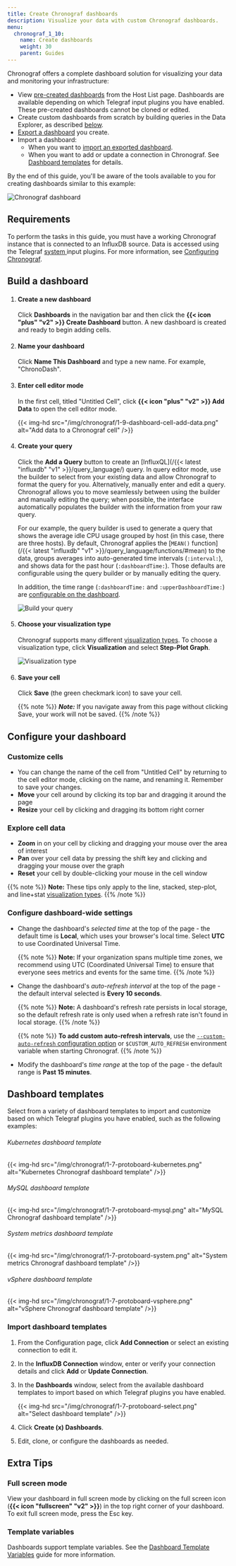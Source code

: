 ```yaml
---
title: Create Chronograf dashboards
description: Visualize your data with custom Chronograf dashboards.
menu:
  chronograf_1_10:
    name: Create dashboards
    weight: 30
    parent: Guides
---
```


Chronograf offers a complete dashboard solution for visualizing your data and monitoring your infrastructure:

- View [pre-created dashboards](/chronograf/v1.10/guides/using-precreated-dashboards) from the Host List page.
  Dashboards are available depending on which Telegraf input plugins you have enabled.
  These pre-created dashboards cannot be cloned or edited.
- Create custom dashboards from scratch by building queries in the Data Explorer, as described [below](#build-a-dashboard).
- [Export a dashboard](/chronograf/latest/administration/import-export-dashboards/#export-a-dashboard) you create.
- Import a dashboard:
    - When you want to [import an exported dashboard](/chronograf/latest/administration/import-export-dashboards/#import-a-dashboard).
    - When you want to add or update a connection in Chronograf. See [Dashboard templates](#dashboard-templates) for details.

By the end of this guide, you'll be aware of the tools available to you for creating dashboards similar to this example:

![Chronograf dashboard](/img/chronograf/1-6-g-dashboard-possibilities.png)

## Requirements

To perform the tasks in this guide, you must have a working Chronograf instance that is connected to an InfluxDB source.
Data is accessed using the Telegraf [system ](https://github.com/influxdata/telegraf/tree/master/plugins/inputs/system) input plugins.
For more information, see [Configuring Chronograf](/chronograf/v1.10/administration/configuration).

## Build a dashboard

1.  #### Create a new dashboard
    Click **Dashboards** in the navigation bar and then click the **{{< icon "plus" "v2" >}} Create Dashboard** button.
    A new dashboard is created and ready to begin adding cells.

2.  #### Name your dashboard
    Click **Name This Dashboard** and type a new name. For example, "ChronoDash".

3.  #### Enter cell editor mode
    In the first cell, titled "Untitled Cell", click **{{< icon "plus" "v2" >}} Add Data**
    to open the cell editor mode.

    {{< img-hd src="/img/chronograf/1-9-dashboard-cell-add-data.png" alt="Add data to a Chronograf cell" />}}

4.  #### Create your query
    Click the **Add a Query** button to create an [InfluxQL](/{{< latest "influxdb" "v1" >}}/query_language/) query.
    In query editor mode, use the builder to select from your existing data and
    allow Chronograf to format the query for you.
    Alternatively, manually enter and edit a query.
    Chronograf allows you to move seamlessly between using the builder and
    manually editing the query; when possible, the interface automatically
    populates the builder with the information from your raw query.

    For our example, the query builder is used to generate a query that shows
    the average idle CPU usage grouped by host (in this case, there are three hosts).
    By default, Chronograf applies the [`MEAN()` function](/{{< latest "influxdb" "v1" >}}/query_language/functions/#mean)
    to the data, groups averages into auto-generated time intervals (`:interval:`),
    and shows data for the past hour (`:dashboardTime:`).
    Those defaults are configurable using the query builder or by manually editing the query.

    In addition, the time range (`:dashboardTime:` and `:upperDashboardTime:`) are
    [configurable on the dashboard](#configure-your-dashboard).

    ![Build your query](/img/chronograf/1-6-g-dashboard-builder.png)

5.  #### Choose your visualization type
    Chronograf supports many different [visualization types](/chronograf/v1.10/guides/visualization-types/). To choose a visualization type, click **Visualization** and select **Step-Plot Graph**.

    ![Visualization type](/img/chronograf/1-6-g-dashboard-visualization.png)

6.  #### Save your cell

    Click **Save** (the green checkmark icon) to save your cell.

    {{% note %}}
_**Note:**_ If you navigate away from this page without clicking Save, your work will not be saved.
    {{% /note %}}

## Configure your dashboard

### Customize cells

- You can change the name of the cell from "Untitled Cell" by returning to the cell editor mode, clicking on the name, and renaming it. Remember to save your changes.
- **Move** your cell around by clicking its top bar and dragging it around the page
- **Resize** your cell by clicking and dragging its bottom right corner

### Explore cell data

- **Zoom** in on your cell by clicking and dragging your mouse over the area of interest
- **Pan** over your cell data by pressing the shift key and clicking and dragging your mouse over the graph
- **Reset** your cell by double-clicking your mouse in the cell window

{{% note %}}
**Note:** These tips only apply to the line, stacked, step-plot, and line+stat
[visualization types](/chronograf/v1.10/guides/visualization-types/).
{{% /note %}}

### Configure dashboard-wide settings

- Change the dashboard's *selected time* at the top of the page - the default
  time is **Local**, which uses your browser's local time. Select **UTC** to use
  Coordinated Universal Time.

    {{% note %}}
**Note:** If your organization spans multiple time zones, we recommend using UTC
(Coordinated Universal Time) to ensure that everyone sees metrics and events for the same time.
    {{% /note %}}

- Change the dashboard's *auto-refresh interval* at the top of the page - the default interval selected is **Every 10 seconds**.

    {{% note %}}
**Note:** A dashboard's refresh rate persists in local storage, so the default
refresh rate is only used when a refresh rate isn't found in local storage.
    {{% /note %}}

    {{% note %}}
**To add custom auto-refresh intervals**, use the [`--custom-auto-refresh` configuration
option](/chronograf/v1.10/administration/config-options/#--custom-auto-refresh)
or `$CUSTOM_AUTO_REFRESH` environment variable when starting Chronograf.
    {{% /note %}}

- Modify the dashboard's *time range* at the top of the page - the default range
  is **Past 15 minutes**.

## Dashboard templates

Select from a variety of dashboard templates to import and customize based on which Telegraf plugins you have enabled, such as the following examples:

###### Kubernetes dashboard template
{{< img-hd src="/img/chronograf/1-7-protoboard-kubernetes.png" alt="Kubernetes Chronograf dashboard template" />}}

###### MySQL dashboard template
{{< img-hd src="/img/chronograf/1-7-protoboard-mysql.png" alt="MySQL Chronograf dashboard template" />}}

###### System metrics dashboard template
{{< img-hd src="/img/chronograf/1-7-protoboard-system.png" alt="System metrics Chronograf dashboard template" />}}

###### vSphere dashboard template
{{< img-hd src="/img/chronograf/1-7-protoboard-vsphere.png" alt="vSphere Chronograf dashboard template" />}}

### Import dashboard templates

1. From the Configuration page, click **Add Connection** or select an existing connection to edit it.
2. In the **InfluxDB Connection** window, enter or verify your connection details and click **Add** or **Update Connection**.
3. In the **Dashboards** window, select from the available dashboard templates to import based on which Telegraf plugins you have enabled.
    
    {{< img-hd src="/img/chronograf/1-7-protoboard-select.png" alt="Select dashboard template" />}}

4. Click **Create (x) Dashboards**.
5. Edit, clone, or configure the dashboards as needed.

## Extra Tips

### Full screen mode

View your dashboard in full screen mode by clicking on the full screen icon (**{{< icon "fullscreen" "v2" >}}**) in the top right corner of your dashboard.
To exit full screen mode, press the Esc key.

### Template variables

Dashboards support template variables.
See the [Dashboard Template Variables](/chronograf/v1.10/guides/dashboard-template-variables/) guide for more information.
